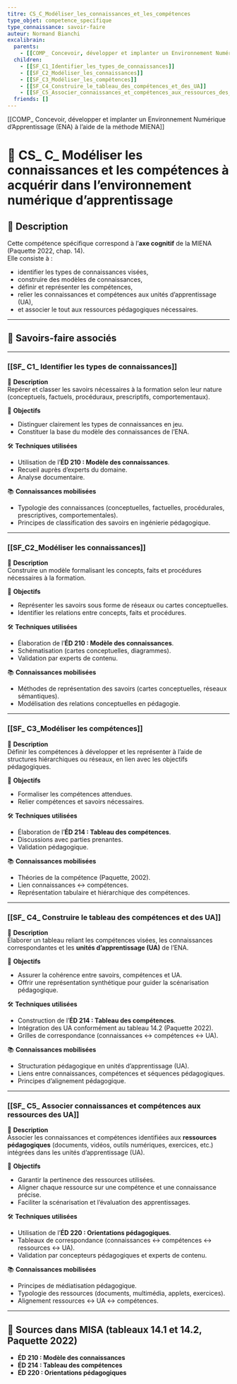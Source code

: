 ```yaml
---
titre: CS_C_Modéliser_les_connaissances_et_les_compétences
type_objet: competence_specifique
type_connaissance: savoir-faire
auteur: Normand Bianchi
excalibrain:
  parents:
    - [[COMP_ Concevoir, développer et implanter un Environnement Numérique d’Apprentissage (ENA) à l’aide de la méthode MIENA.]]
  children:
    - [[SF_C1_Identifier_les_types_de_connaissances]]
    - [[SF_C2_Modéliser_les_connaissances]]
    - [[SF_C3_Modéliser_les_compétences]]
    - [[SF_C4_Construire_le_tableau_des_compétences_et_des_UA]]
    - [[SF_C5_Associer_connaissances_et_compétences_aux_ressources_des_UA]]
  friends: []
---
```


[[COMP_ Concevoir, développer et implanter un Environnement Numérique d’Apprentissage (ENA) à l’aide de la méthode MIENA]]



# 🎯 CS_ C_  Modéliser les connaissances et les compétences à acquérir dans l’environnement numérique d’apprentissage

## 📌 Description
Cette compétence spécifique correspond à l’**axe cognitif** de la MIENA (Paquette 2022, chap. 14).  
Elle consiste à :  
- identifier les types de connaissances visées,  
- construire des modèles de connaissances,  
- définir et représenter les compétences,  
- relier les connaissances et compétences aux unités d’apprentissage (UA),  
- et associer le tout aux ressources pédagogiques nécessaires.  

---

## 📑 Savoirs-faire associés

---

### [[SF_ C1_ Identifier les types de connaissances]]

📝 **Description**  
Repérer et classer les savoirs nécessaires à la formation selon leur nature (conceptuels, factuels, procéduraux, prescriptifs, comportementaux).  

🎯 **Objectifs**  
- Distinguer clairement les types de connaissances en jeu.  
- Constituer la base du modèle des connaissances de l’ENA.  

🛠️ **Techniques utilisées**  
- Utilisation de l’**ÉD 210 : Modèle des connaissances**.  
- Recueil auprès d’experts du domaine.  
- Analyse documentaire.  

📚 **Connaissances mobilisées**  
- Typologie des connaissances (conceptuelles, factuelles, procédurales, prescriptives, comportementales).  
- Principes de classification des savoirs en ingénierie pédagogique.  

---

### [[SF_C2_Modéliser les connaissances]]

📝 **Description**  
Construire un modèle formalisant les concepts, faits et procédures nécessaires à la formation.  

🎯 **Objectifs**  
- Représenter les savoirs sous forme de réseaux ou cartes conceptuelles.  
- Identifier les relations entre concepts, faits et procédures.  

🛠️ **Techniques utilisées**  
- Élaboration de l’**ÉD 210 : Modèle des connaissances**.  
- Schématisation (cartes conceptuelles, diagrammes).  
- Validation par experts de contenu.  

📚 **Connaissances mobilisées**  
- Méthodes de représentation des savoirs (cartes conceptuelles, réseaux sémantiques).  
- Modélisation des relations conceptuelles en pédagogie.  

---

### [[SF_ C3_Modéliser les compétences]]

📝 **Description**  
Définir les compétences à développer et les représenter à l’aide de structures hiérarchiques ou réseaux, en lien avec les objectifs pédagogiques.  

🎯 **Objectifs**  
- Formaliser les compétences attendues.  
- Relier compétences et savoirs nécessaires.  

🛠️ **Techniques utilisées**  
- Élaboration de l’**ÉD 214 : Tableau des compétences**.  
- Discussions avec parties prenantes.  
- Validation pédagogique.  

📚 **Connaissances mobilisées**  
- Théories de la compétence (Paquette, 2002).  
- Lien connaissances ↔ compétences.  
- Représentation tabulaire et hiérarchique des compétences.  

---

### [[SF_ C4_ Construire le tableau des compétences et des UA]]

📝 **Description**  
Élaborer un tableau reliant les compétences visées, les connaissances correspondantes et les **unités d’apprentissage (UA)** de l’ENA.  

🎯 **Objectifs**  
- Assurer la cohérence entre savoirs, compétences et UA.  
- Offrir une représentation synthétique pour guider la scénarisation pédagogique.  

🛠️ **Techniques utilisées**  
- Construction de l’**ÉD 214 : Tableau des compétences**.  
- Intégration des UA conformément au tableau 14.2 (Paquette 2022).  
- Grilles de correspondance (connaissances ↔ compétences ↔ UA).  

📚 **Connaissances mobilisées**  
- Structuration pédagogique en unités d’apprentissage (UA).  
- Liens entre connaissances, compétences et séquences pédagogiques.  
- Principes d’alignement pédagogique.  

---

### [[SF_ C5_ Associer connaissances et compétences aux ressources des UA]]

📝 **Description**  
Associer les connaissances et compétences identifiées aux **ressources pédagogiques** (documents, vidéos, outils numériques, exercices, etc.) intégrées dans les unités d’apprentissage (UA).  

🎯 **Objectifs**  
- Garantir la pertinence des ressources utilisées.  
- Aligner chaque ressource sur une compétence et une connaissance précise.  
- Faciliter la scénarisation et l’évaluation des apprentissages.  

🛠️ **Techniques utilisées**  
- Utilisation de l’**ÉD 220 : Orientations pédagogiques**.  
- Tableaux de correspondance (connaissances ↔ compétences ↔ ressources ↔ UA).  
- Validation par concepteurs pédagogiques et experts de contenu.  

📚 **Connaissances mobilisées**  
- Principes de médiatisation pédagogique.  
- Typologie des ressources (documents, multimédia, applets, exercices).  
- Alignement ressources ↔ UA ↔ compétences.  

---

## 🔗 Sources dans MISA (tableaux 14.1 et 14.2, Paquette 2022)
- **ÉD 210 : Modèle des connaissances**  
- **ÉD 214 : Tableau des compétences**  
- **ÉD 220 : Orientations pédagogiques**  
